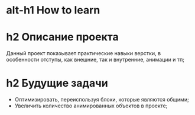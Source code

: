 # alt-h1 How to learn
# h2 Описание проекта
Данный проект показывает практические навыки верстки, в особенности отступы, как внешние, так и внутренние, анимации и тп;
# h2 Будущие задачи
* Оптимизировать, переиспользуя блоки, которые являются общими;
* Увеличить количество анимированных объектов в проекте;